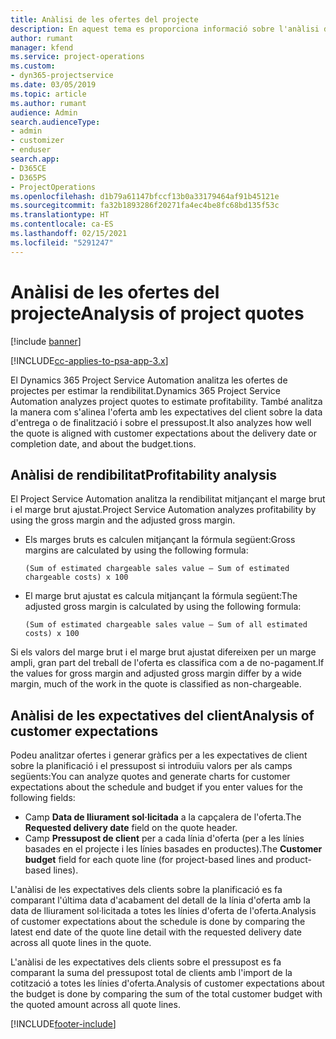 ```yaml
---
title: Anàlisi de les ofertes del projecte
description: En aquest tema es proporciona informació sobre l'anàlisi de les ofertes del projecte.
author: rumant
manager: kfend
ms.service: project-operations
ms.custom:
- dyn365-projectservice
ms.date: 03/05/2019
ms.topic: article
ms.author: rumant
audience: Admin
search.audienceType:
- admin
- customizer
- enduser
search.app:
- D365CE
- D365PS
- ProjectOperations
ms.openlocfilehash: d1b79a61147bfccf13b0a33179464af91b45121e
ms.sourcegitcommit: fa32b1893286f20271fa4ec4be8fc68bd135f53c
ms.translationtype: HT
ms.contentlocale: ca-ES
ms.lasthandoff: 02/15/2021
ms.locfileid: "5291247"
---
```

# <a name="analysis-of-project-quotes"></a><span data-ttu-id="d5462-103">Anàlisi de les ofertes del projecte</span><span class="sxs-lookup"><span data-stu-id="d5462-103">Analysis of project quotes</span></span>

[!include [banner](../includes/psa-now-project-operations.md)]

[!INCLUDE[cc-applies-to-psa-app-3.x](../includes/cc-applies-to-psa-app-3x.md)]

<span data-ttu-id="d5462-104">El Dynamics 365 Project Service Automation analitza les ofertes de projectes per estimar la rendibilitat.</span><span class="sxs-lookup"><span data-stu-id="d5462-104">Dynamics 365 Project Service Automation analyzes project quotes to estimate profitability.</span></span> <span data-ttu-id="d5462-105">També analitza la manera com s'alinea l'oferta amb les expectatives del client sobre la data d'entrega o de finalització i sobre el pressupost.</span><span class="sxs-lookup"><span data-stu-id="d5462-105">It also analyzes how well the quote is aligned with customer expectations about the delivery date or completion date, and about the budget.tions.</span></span>

## <a name="profitability-analysis"></a><span data-ttu-id="d5462-106">Anàlisi de rendibilitat</span><span class="sxs-lookup"><span data-stu-id="d5462-106">Profitability analysis</span></span>

<span data-ttu-id="d5462-107">El Project Service Automation analitza la rendibilitat mitjançant el marge brut i el marge brut ajustat.</span><span class="sxs-lookup"><span data-stu-id="d5462-107">Project Service Automation analyzes profitability by using the gross margin and the adjusted gross margin.</span></span>

- <span data-ttu-id="d5462-108">Els marges bruts es calculen mitjançant la fórmula següent:</span><span class="sxs-lookup"><span data-stu-id="d5462-108">Gross margins are calculated by using the following formula:</span></span>

  `
    (Sum of estimated chargeable sales value – Sum of estimated chargeable costs) x 100
  `
- <span data-ttu-id="d5462-109">El marge brut ajustat es calcula mitjançant la fórmula següent:</span><span class="sxs-lookup"><span data-stu-id="d5462-109">The adjusted gross margin is calculated by using the following formula:</span></span>

  `
    (Sum of estimated chargeable sales value – Sum of all estimated costs) x 100
  `

<span data-ttu-id="d5462-110">Si els valors del marge brut i el marge brut ajustat difereixen per un marge ampli, gran part del treball de l'oferta es classifica com a de no-pagament.</span><span class="sxs-lookup"><span data-stu-id="d5462-110">If the values for gross margin and adjusted gross margin differ by a wide margin, much of the work in the quote is classified as non-chargeable.</span></span>

## <a name="analysis-of-customer-expectations"></a><span data-ttu-id="d5462-111">Anàlisi de les expectatives del client</span><span class="sxs-lookup"><span data-stu-id="d5462-111">Analysis of customer expectations</span></span>

<span data-ttu-id="d5462-112">Podeu analitzar ofertes i generar gràfics per a les expectatives de client sobre la planificació i el pressupost si introduïu valors per als camps següents:</span><span class="sxs-lookup"><span data-stu-id="d5462-112">You can analyze quotes and generate charts for customer expectations about the schedule and budget if you enter values for the following fields:</span></span>

- <span data-ttu-id="d5462-113">Camp **Data de lliurament sol·licitada** a la capçalera de l'oferta.</span><span class="sxs-lookup"><span data-stu-id="d5462-113">The **Requested delivery date** field on the quote header.</span></span>
- <span data-ttu-id="d5462-114">Camp **Pressupost de client** per a cada línia d'oferta (per a les línies basades en el projecte i les línies basades en productes).</span><span class="sxs-lookup"><span data-stu-id="d5462-114">The **Customer budget** field for each quote line (for project-based lines and product-based lines).</span></span>

<span data-ttu-id="d5462-115">L'anàlisi de les expectatives dels clients sobre la planificació es fa comparant l'última data d'acabament del detall de la línia d'oferta amb la data de lliurament sol·licitada a totes les línies d'oferta de l'oferta.</span><span class="sxs-lookup"><span data-stu-id="d5462-115">Analysis of customer expectations about the schedule is done by comparing the latest end date of the quote line detail with the requested delivery date across all quote lines in the quote.</span></span>

<span data-ttu-id="d5462-116">L'anàlisi de les expectatives dels clients sobre el pressupost es fa comparant la suma del pressupost total de clients amb l'import de la cotització a totes les línies d'oferta.</span><span class="sxs-lookup"><span data-stu-id="d5462-116">Analysis of customer expectations about the budget is done by comparing the sum of the total customer budget with the quoted amount across all quote lines.</span></span>


[!INCLUDE[footer-include](../includes/footer-banner.md)]